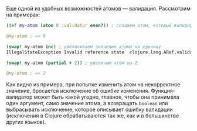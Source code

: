 Еще одной из удобных возможностей атомов — валидация. Рассмотрим на примерах:

```clojure
(def my-atom (atom 0 :validator even?)) ; создаем атом, который валидирует свое состояние на четность

@my-atom ; => 0

(swap! my-atom inc) ; увеличиваем значение атома на единицу
IllegalStateException Invalid reference state  clojure.lang.ARef.validate (ARef.java:33)

(swap! my-atom (partial + 2)) ; увеличим атом на 2

@my-atom ; => 2
```

Как видно из примера, при попытке изменить атом на некорректное значение, бросается исключение об ошибке изменения. Функция-валидатор может быть какой угодно, главное, чтобы она принимала один аргумент, само значение атома, а возвращать `boolean` или выбрасывать исключение, которое описывает ошибку валидации (исключения в Clojure обрабатываются так же, как и в большинстве других языков).
